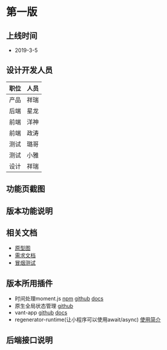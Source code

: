 # 第一版

## 上线时间

- 2019-3-5

## 设计开发人员
| 职位|人员 | 
| ---|---|
|  产品  | 祥瑞  |
|  后端  | 星龙  |
|  前端  | 洋神  |
|  前端  | 政涛  |
|  测试  | 璐哥  |
|  测试  | 小雅  |
|  设计  | 祥瑞  |
 
## 功能页截图

## 版本功能说明

## 相关文档
- [原型图](https://iqidao.oss-cn-shanghai.aliyuncs.com/static_resources/docs/weixin_kid/%E7%88%B1%E6%A3%8B%E9%81%93%E2%80%94%E5%90%AF%E8%92%99%E5%B0%8F%E7%A8%8B%E5%BA%8F.rp)
- [需求文档](https://iqidao.oss-cn-shanghai.aliyuncs.com/static_resources/docs/weixin_kid/%E5%90%AF%E8%92%99%E5%B0%8F%E7%A8%8B%E5%BA%8F%E9%9C%80%E6%B1%82%E6%96%87%E6%A1%A3.xlsx)
- [冒烟测试](https://iqidao.oss-cn-shanghai.aliyuncs.com/static_resources/docs/weixin_kid/%E5%86%92%E7%83%9F-%E5%90%AF%E8%92%99%E5%B0%8F%E7%A8%8B%E5%BA%8F.xls)
## 版本所用插件
- 时间处理moment.js
    [npm](https://www.npmjs.com/package/moment)
    [github](https://github.com/moment/moment)
    [docs](http://momentjs.cn/docs/#/utilities/)
- 原生全局状态管理
    [github](https://github.com/yx675258207/wxMiniStore)
- vant-app
    [github](https://github.com/youzan/vant-weapp)
    [docs](https://youzan.github.io/vant-weapp/#/quickstart)
- regenerator-runtime(让小程序可以使用await/async)
    [使用简介](https://pluwen.com/archives/397)
## 后端接口说明